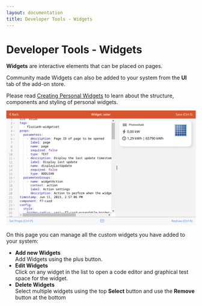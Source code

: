 ```yaml
---
layout: documentation
title: Developer Tools - Widgets
---
```


# Developer Tools - Widgets

<!-- START MAINUI SIDEBAR DOC - DO NOT REMOVE -->
**Widgets** are interactive elements that can be placed on pages.

Community made Widgets can also be added to your system from the **UI** tab of the add-on store.

Please read [Creating Personal Widgets]({{base}}/ui/personal-widgets.html) to learn about the structure, components and styling of personal widgets.

![developer-widgets](../images/developer-widgets.png)

On this page you can manage all the custom widgets you have added to your system:

- **Add new Widgets**<br>
  Add Widgets using the <!--F7:blue plus_circle_fill --> plus button.
- **Edit Widgets**<br>
  Click on any widget in the list to open a code editor and graphical test space for the widget.
- **Delete Widgets**<br>
  Select multiple widgets using the top **Select** button and use the **Remove** button at the bottom
<!-- END MAINUI SIDEBAR DOC - DO NOT REMOVE -->

